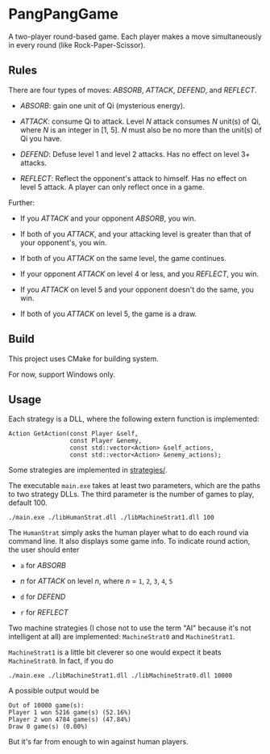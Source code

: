 # PangPangGame

A two-player round-based game. Each player makes a move simultaneously in every round (like Rock-Paper-Scissor).

## Rules


There are four types of moves: *ABSORB*, *ATTACK*, *DEFEND*, and *REFLECT*.

- *ABSORB*: gain one unit of Qi (mysterious energy).

- *ATTACK*: consume Qi to attack. Level *N* attack consumes *N* unit(s) of Qi, where *N* is an integer in [1, 5]. *N* must also be no more than the unit(s) of Qi you have.

- *DEFEND*: Defuse level 1 and level 2 attacks. Has no effect on level 3+ attacks.

- *REFLECT*: Reflect the opponent's attack to himself. Has no effect on level 5 attack. A player can only reflect once in a game.

Further:

- If you *ATTACK* and your opponent *ABSORB*, you win.

- If both of you *ATTACK*, and your attacking level is greater than that of your opponent's, you win.

- If both of you *ATTACK* on the same level, the game continues.

- If your opponent *ATTACK* on level 4 or less, and you *REFLECT*, you win.

- If you *ATTACK* on level 5 and your opponent doesn't do the same, you win.

- If both of you *ATTACK* on level 5, the game is a draw.

## Build

This project uses CMake for building system.

For now, support Windows only.

## Usage

Each strategy is a DLL, where the following extern function is implemented:

```
Action GetAction(const Player &self,
                 const Player &enemy,
                 const std::vector<Action> &self_actions,
                 const std::vector<Action> &enemy_actions);
```

Some strategies are implemented in [strategies/](strategies/).

The executable `main.exe` takes at least two parameters, which are the paths to two strategy DLLs. The third parameter is the number of games to play, default 100.

```
./main.exe ./libHumanStrat.dll ./libMachineStrat1.dll 100
```

The `HumanStrat` simply asks the human player what to do each round via command line. It also displays some game info. To indicate round action, the user should enter

- `a` for *ABSORB*

- *n* for *ATTACK* on level *n*, where *n* = `1`, `2`, `3`, `4`, `5`

- `d` for *DEFEND*

- `r` for *REFLECT*

Two machine strategies (I chose not to use the term "AI" because it's not intelligent at all) are implemented: `MachineStrat0` and `MachineStrat1`. 

`MachineStrat1` is a little bit cleverer so one would expect it beats `MachineStrat0`. In fact, if you do

```
./main.exe ./libMachineStrat1.dll ./libMachineStrat0.dll 10000
```

A possible output would be

```
Out of 10000 game(s): 
Player 1 won 5216 game(s) (52.16%)
Player 2 won 4784 game(s) (47.84%)
Draw 0 game(s) (0.00%)
```

But it's far from enough to win against human players.
